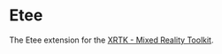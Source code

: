# Etee

The Etee extension for the [XRTK - Mixed Reality Toolkit](https://github.com/XRTK/XRTK-Core).

